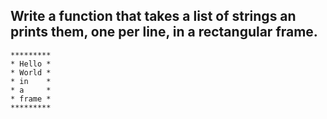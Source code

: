## Write a function that takes a list of strings an prints them, one per line, in a rectangular frame.

```
*********
* Hello *
* World *
* in    *
* a     *
* frame *
*********
```
